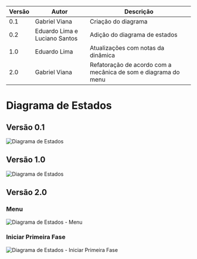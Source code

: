 |Versão|Autor|Descrição|
|------|-----|---------|
|0.1|Gabriel Viana|Criação do diagrama|
|0.2|Eduardo Lima e Luciano Santos|Adição do diagrama de estados|
|1.0|Eduardo Lima|Atualizações com notas da dinâmica|
|2.0|Gabriel Viana|Refatoração de acordo com a mecânica de som e diagrama do menu|
# Diagrama de Estados

## Versão 0.1

![Diagrama de Estados](https://i.imgur.com/20VpsLn.png)

## Versão 1.0

![Diagrama de Estados](https://i.imgur.com/LH2qlvz.png)

## Versão 2.0
### Menu
![Diagrama de Estados - Menu](https://i.imgur.com/Z8DnR7Q.png)
### Iniciar Primeira Fase
![Diagrama de Estados - Iniciar Primeira Fase](https://i.imgur.com/tJteKbu.png)
